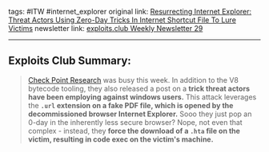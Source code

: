 tags: #ITW #internet_explorer
original link:  [Resurrecting Internet Explorer: Threat Actors Using Zero-Day Tricks In Internet Shortcut File To Lure Victims](https://research.checkpoint.com/2024/resurrecting-internet-explorer-threat-actors-using-zero-day-tricks-in-internet-shortcut-file-to-lure-victims-cve-2024-38112/?ref=blog.exploits.club)
newsletter link: [exploits.club Weekly Newsletter 29](https://blog.exploits.club/exploits-club-weekly-newsletter-29/) 

---
## Exploits Club Summary:
> [Check Point Research](https://research.checkpoint.com/?ref=blog.exploits.club) was busy this week. In addition to the V8 bytecode tooling, they also released a post on a **trick threat actors have been employing against windows users.** This attack leverages the **`.url` extension on a fake PDF file, which is opened by the decommissioned browser Internet Explorer.** Sooo they just pop an 0-day in the inherently less secure browser? Nope, not even that complex - instead, they **force the download of a `.hta` file on the victim, resulting in code exec on the victim's machine.** 